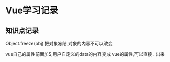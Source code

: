 # Vue学习记录

## 知识点记录
Object.freeze(obj) 把对象冻结,对象的内容不可以改变

vue自己的属性前面加$,用户自定义的data的内容变成  vue的属性,可以直接 . 出来

